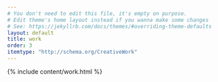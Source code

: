 ```yaml
---
# You don't need to edit this file, it's empty on purpose.
# Edit theme's home layout instead if you wanna make some changes
# See: https://jekyllrb.com/docs/themes/#overriding-theme-defaults
layout: default
title: work
order: 3
itemtype: "http://schema.org/CreativeWork"
---
```


{% include content/work.html %}
